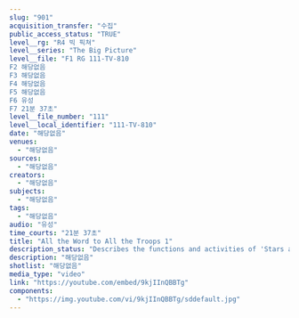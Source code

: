 ```yaml
---
slug: "901"
acquisition_transfer: "수집"
public_access_status: "TRUE"
level__rg: "R4 빅 픽쳐"
level__series: "The Big Picture"
level__file: "F1 RG 111-TV-810
F2 해당없음
F3 해당없음
F4 해당없음
F5 해당없음
F6 유성
F7 21분 37초"
level__file_number: "111"
level__local_identifier: "111-TV-810"
date: "해당없음"
venues: 
  - "해당없음"
sources: 
  - "해당없음"
creators: 
  - "해당없음"
subjects: 
  - "해당없음"
tags: 
  - "해당없음"
audio: "유성"
time_courts: "21분 37초"
title: "All the Word to All the Troops 1"
description_status: "Describes the functions and activities of 'Stars and Stripes' newspaper and the American Forces Radio and Television Service, which keep troops overseas informed on matters at home and abroad."
description: "해당없음"
shotlist: "해당없음"
media_type: "video"
link: "https://youtube.com/embed/9kjIInQBBTg"
components: 
  - "https://img.youtube.com/vi/9kjIInQBBTg/sddefault.jpg"
---
```

